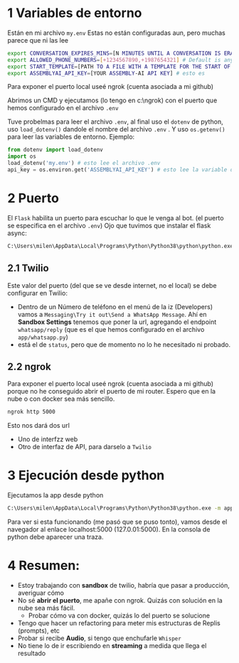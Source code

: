 # 1 Variables de entorno
Están en mi archivo `my.env`
Estas no están configuradas aun, pero muchas parece que ni las lee
```bash
export CONVERSATION_EXPIRES_MINS=[N MINUTES UNTIL A CONVERSATION IS ERASED FROM MEMORY]
export ALLOWED_PHONE_NUMBERS=[+1234567890,+1987654321] # Default is any number
export START_TEMPLATE=[PATH TO A FILE WITH A TEMPLATE FOR THE START OF A CONVERSATION] #data/start_template.txt
export ASSEMBLYAI_API_KEY=[YOUR ASSEMBLY-AI API KEY] # esto es 
```

Para exponer el puerto local useé ngrok (cuenta asociada a mi github)

Abrimos un CMD y ejecutamos (lo tengo en c:\ngrok) con el puerto que hemos configurado en el archivo `.env`

Tuve probelmas para leer el archivo `.env`, al final uso el `dotenv` de python, uso `load_dotenv()` dandole el nombre del archivo `.env` . Y uso `os.getenv()` para leer las variables de entorno.
Ejemplo:
```python
from dotenv import load_dotenv
import os
load_dotenv('my.env') # esto lee el archivo .env
api_key = os.environ.get('ASSEMBLYAI_API_KEY') # esto lee la variable de entorno

```


# 2 Puerto
El `Flask` habilita un puerto para escuchar lo que le venga al bot. (el puerto se especifica en el archivo `.env`)
Ojo que tuvimos que instalar el flask async:
```bash
C:\Users\milen\AppData\Local\Programs\Python\Python38\python\python.exe -m pip install "Flask[async]"
```

## 2.1 Twilio
Este valor del puerto (del que se ve desde internet, no el local) se debe configurar en Twilio:
- Dentro de un Número de teléfono en el menú de la iz (Developers) vamos a `Messaging\Try it out\Send a WhatsApp Message`. 
Ahí en **Sandbox Settings** tenemos que poner la url, agregando el endpoint `whatsapp/reply` (que es el que hemos configurado en el archivo `app/whatsapp.py`)
- está el de `status`, pero que de momento no lo he necesitado ni probado.

## 2.2 ngrok
Para exponer el puerto local useé ngrok (cuenta asociada a mi github) porque no he conseguido abrir el puerto de mi router. Espero que en la nube o con docker sea más sencillo.

```bash
ngrok http 5000
```
Esto nos dará dos url
- Uno de interfzz web
- Otro de interfaz de API, para darselo a `Twilio`



# 3 Ejecución desde python

Ejecutamos la app desde python
```bash
C:\Users\milen\AppData\Local\Programs\Python\Python38\python.exe -m app.whatsapp
```
Para ver si esta funcionando (me pasó que se puso tonto), vamos desde el navegador al enlace localhost:5000 (127.0.01:5000). En la consola de python debe aparecer una traza.




# 4 Resumen:
- Estoy trabajando con **sandbox** de twilio, habría que pasar a producción, averiguar cómo
- No sé **abrir el puerto**, me apañe con ngrok. Quizás con solución en la nube sea más fácil. 
    - Probar cómo va con docker, quizás lo del puerto se solucione
- Tengo que hacer un refactoring para meter mis estructuras de Replis (prompts), etc
- Probar si recibe **Audio**, si tengo que enchufarle `Whisper`
- No tiene lo de ir escribiendo en **streaming** a medida que llega el resultado



